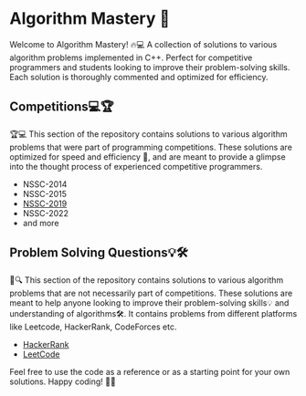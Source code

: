 # Algorithm Mastery 💂

Welcome to Algorithm Mastery! 🔥💻 A collection of solutions to various algorithm problems implemented in C++. Perfect for competitive programmers and students looking to improve their problem-solving skills. Each solution is thoroughly commented and optimized for efficiency. 

## Competitions💻🏆
🏆💻 This section of the repository contains solutions to various algorithm problems that were part of programming competitions. These solutions are optimized for speed and efficiency 🚀, and are meant to provide a glimpse into the thought process of experienced competitive programmers.
- NSSC-2014
- NSSC-2015
- [NSSC-2019](https://github.com/LakiraMD/Algorithm-Mastery/tree/main/Competitions/NSSC-2019)
- NSSC-2022
- and more

## Problem Solving Questions💡🛠️
🤔🔍 This section of the repository contains solutions to various algorithm problems that are not necessarily part of competitions. These solutions are meant to help anyone looking to improve their problem-solving skills💡 and understanding of algorithms🛠️. It contains problems from different platforms like Leetcode, HackerRank, CodeForces etc.
- [HackerRank](https://www.hackerrank.com/)
- [LeetCode](https://www.hackerrank.com/)

Feel free to use the code as a reference or as a starting point for your own solutions. Happy coding! 🚀💖
